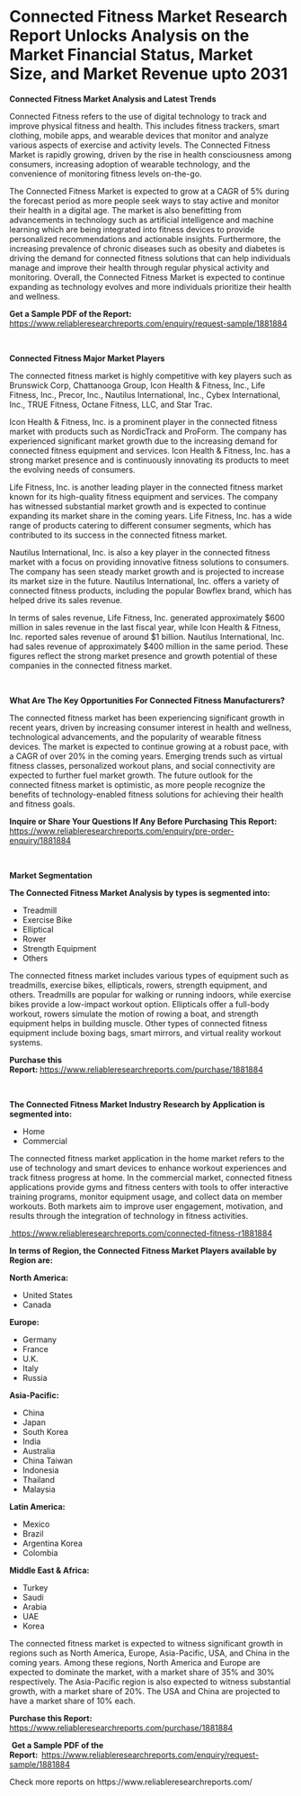 <p><h1>Connected Fitness Market Research Report Unlocks Analysis on the Market Financial Status, Market Size, and Market Revenue upto 2031</h1></p><p><strong>Connected Fitness Market Analysis and Latest Trends</strong></p>
<p><p>Connected Fitness refers to the use of digital technology to track and improve physical fitness and health. This includes fitness trackers, smart clothing, mobile apps, and wearable devices that monitor and analyze various aspects of exercise and activity levels. The Connected Fitness Market is rapidly growing, driven by the rise in health consciousness among consumers, increasing adoption of wearable technology, and the convenience of monitoring fitness levels on-the-go.</p><p>The Connected Fitness Market is expected to grow at a CAGR of 5% during the forecast period as more people seek ways to stay active and monitor their health in a digital age. The market is also benefitting from advancements in technology such as artificial intelligence and machine learning which are being integrated into fitness devices to provide personalized recommendations and actionable insights. Furthermore, the increasing prevalence of chronic diseases such as obesity and diabetes is driving the demand for connected fitness solutions that can help individuals manage and improve their health through regular physical activity and monitoring. Overall, the Connected Fitness Market is expected to continue expanding as technology evolves and more individuals prioritize their health and wellness.</p></p>
<p><strong>Get a Sample PDF of the Report:&nbsp;</strong> <a href="https://www.reliableresearchreports.com/enquiry/request-sample/1881884">https://www.reliableresearchreports.com/enquiry/request-sample/1881884</a></p>
<p>&nbsp;</p>
<p><strong>Connected Fitness Major Market Players</strong></p>
<p><p>The connected fitness market is highly competitive with key players such as Brunswick Corp, Chattanooga Group, Icon Health & Fitness, Inc., Life Fitness, Inc., Precor, Inc., Nautilus International, Inc., Cybex International, Inc., TRUE Fitness, Octane Fitness, LLC, and Star Trac. </p><p>Icon Health & Fitness, Inc. is a prominent player in the connected fitness market with products such as NordicTrack and ProForm. The company has experienced significant market growth due to the increasing demand for connected fitness equipment and services. Icon Health & Fitness, Inc. has a strong market presence and is continuously innovating its products to meet the evolving needs of consumers.</p><p>Life Fitness, Inc. is another leading player in the connected fitness market known for its high-quality fitness equipment and services. The company has witnessed substantial market growth and is expected to continue expanding its market share in the coming years. Life Fitness, Inc. has a wide range of products catering to different consumer segments, which has contributed to its success in the connected fitness market.</p><p>Nautilus International, Inc. is also a key player in the connected fitness market with a focus on providing innovative fitness solutions to consumers. The company has seen steady market growth and is projected to increase its market size in the future. Nautilus International, Inc. offers a variety of connected fitness products, including the popular Bowflex brand, which has helped drive its sales revenue.</p><p>In terms of sales revenue, Life Fitness, Inc. generated approximately $600 million in sales revenue in the last fiscal year, while Icon Health & Fitness, Inc. reported sales revenue of around $1 billion. Nautilus International, Inc. had sales revenue of approximately $400 million in the same period. These figures reflect the strong market presence and growth potential of these companies in the connected fitness market.</p></p>
<p>&nbsp;</p>
<p><strong>What Are The Key Opportunities For Connected Fitness Manufacturers?</strong></p>
<p><p>The connected fitness market has been experiencing significant growth in recent years, driven by increasing consumer interest in health and wellness, technological advancements, and the popularity of wearable fitness devices. The market is expected to continue growing at a robust pace, with a CAGR of over 20% in the coming years. Emerging trends such as virtual fitness classes, personalized workout plans, and social connectivity are expected to further fuel market growth. The future outlook for the connected fitness market is optimistic, as more people recognize the benefits of technology-enabled fitness solutions for achieving their health and fitness goals.</p></p>
<p><strong>Inquire or Share Your Questions If Any Before Purchasing This Report:</strong> <a href="https://www.reliableresearchreports.com/enquiry/pre-order-enquiry/1881884">https://www.reliableresearchreports.com/enquiry/pre-order-enquiry/1881884</a></p>
<p>&nbsp;</p>
<p><strong>Market Segmentation</strong></p>
<p><strong>The Connected Fitness Market Analysis by types is segmented into:</strong></p>
<p><ul><li>Treadmill</li><li>Exercise Bike</li><li>Elliptical</li><li>Rower</li><li>Strength Equipment</li><li>Others</li></ul></p>
<p><p>The connected fitness market includes various types of equipment such as treadmills, exercise bikes, ellipticals, rowers, strength equipment, and others. Treadmills are popular for walking or running indoors, while exercise bikes provide a low-impact workout option. Ellipticals offer a full-body workout, rowers simulate the motion of rowing a boat, and strength equipment helps in building muscle. Other types of connected fitness equipment include boxing bags, smart mirrors, and virtual reality workout systems.</p></p>
<p><strong>Purchase this Report:&nbsp;</strong><a href="https://www.reliableresearchreports.com/purchase/1881884">https://www.reliableresearchreports.com/purchase/1881884</a></p>
<p>&nbsp;</p>
<p><strong>The Connected Fitness Market Industry Research by Application is segmented into:</strong></p>
<p><ul><li>Home</li><li>Commercial</li></ul></p>
<p><p>The connected fitness market application in the home market refers to the use of technology and smart devices to enhance workout experiences and track fitness progress at home. In the commercial market, connected fitness applications provide gyms and fitness centers with tools to offer interactive training programs, monitor equipment usage, and collect data on member workouts. Both markets aim to improve user engagement, motivation, and results through the integration of technology in fitness activities.</p></p>
<p><a href="https://www.reliableresearchreports.com/connected-fitness-r1881884">&nbsp;https://www.reliableresearchreports.com/connected-fitness-r1881884</a></p>
<p><strong>In terms of Region, the Connected Fitness Market Players available by Region are:</strong></p>
<p>
    <p> <strong> North America: </strong>
        <ul>
            <li>United States</li>
            <li>Canada</li>
        </ul>
        </p> 
    <p> <strong> Europe: </strong>
        <ul>
            <li>Germany</li>
            <li>France</li>
            <li>U.K.</li>
            <li>Italy</li>
            <li>Russia</li>
        </ul>
        </p> 
    <p> <strong> Asia-Pacific: </strong>
        <ul>
            <li>China</li>
            <li>Japan</li>
            <li>South Korea</li>
            <li>India</li>
            <li>Australia</li>
            <li>China Taiwan</li>
            <li>Indonesia</li>
            <li>Thailand</li>
            <li>Malaysia</li>
        </ul>
        </p> 
    <p> <strong> Latin America: </strong>
        <ul>
            <li>Mexico</li>
            <li>Brazil</li>
            <li>Argentina Korea</li>
            <li>Colombia</li>
        </ul>
        </p> 
    <p> <strong> Middle East & Africa: </strong>
        <ul>
            <li>Turkey</li>
            <li>Saudi</li>
            <li>Arabia</li>
            <li>UAE</li>
            <li>Korea</li>
        </ul>
    </p>
    </p>
<p><p>The connected fitness market is expected to witness significant growth in regions such as North America, Europe, Asia-Pacific, USA, and China in the coming years. Among these regions, North America and Europe are expected to dominate the market, with a market share of 35% and 30% respectively. The Asia-Pacific region is also expected to witness substantial growth, with a market share of 20%. The USA and China are projected to have a market share of 10% each.</p></p>
<p><strong>Purchase this Report: </strong><a href="https://www.reliableresearchreports.com/purchase/1881884">https://www.reliableresearchreports.com/purchase/1881884</a></p>
<p>&nbsp;<strong>Get a Sample PDF of the Report:&nbsp;&nbsp;</strong><a href="https://www.reliableresearchreports.com/enquiry/request-sample/1881884">https://www.reliableresearchreports.com/enquiry/request-sample/1881884</a></p>
<p><strong></strong></p>
<p>Check more reports on https://www.reliableresearchreports.com/</p>